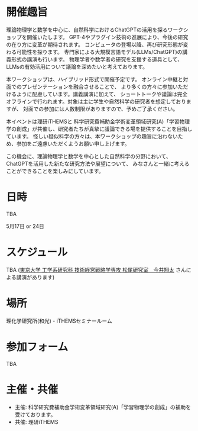 # 開催趣旨

理論物理学と数学を中心に、自然科学におけるChatGPTの活用を探るワークショップを開催いたします。
GPT-4やプラグイン技術の進展により、今後の研究の在り方に変革が期待されます。
コンピュータの登場以降、再び研究形態が変わる可能性を探ります。
専門家による大規模言語モデル(LLMs/ChatGPT)の講義形式の講演も行います。
物理学者や数学者の研究を支援する道具として、
LLMsの有効活用について議論を深めたいと考えております。

本ワークショップは、ハイブリッド形式で開催予定です。
オンライン中継と対面でのプレゼンテーションを融合させることで、
より多くの方々に参加いただけるように配慮しています。講義講演に加えて、
ショートトークや議論は完全オフラインで行われます。対象は主に学生や自然科学の研究者を想定しておりますが、
対面での参加には人数制限がありますので、予めご了承ください。

本イベントは理研iTHEMSと
科学研究費補助金学術変革領域研究(A)「学習物理学の創成」が共催し、研究者たちが真摯に議論できる場を提供することを目指しています。
怪しい疑似科学の方々は、本ワークショップの趣旨に沿わないため、参加をご遠慮いただくようお願い申し上げます。

この機会に、理論物理学と数学を中心とした自然科学の分野において、ChatGPTを活用した新たな研究方法や展望について、
みなさんと一緒に考えることができることを楽しみにしています。

# 日時

TBA

5月17日 or 24日 

# スケジュール

TBA ([東京大学 工学系研究科 技術経営戦略学専攻 松尾研究室　今井翔太](https://weblab.t.u-tokyo.ac.jp/dt_team/%E4%BB%8A%E4%BA%95-%E7%BF%94%E5%A4%AA/)
さんによる講演があります)

# 場所

理化学研究所(和光)・iTHEMSセミナールーム

# 参加フォーム

TBA

# 主催・共催

- 主催: 科学研究費補助金学術変革領域研究(A)「学習物理学の創成」の補助を受けております。
- 共催: 理研iTHEMS
